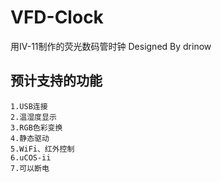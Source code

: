 ﻿# VFD-Clock
用IV-11制作的荧光数码管时钟
Designed By drinow

## 预计支持的功能
	1.USB连接
	2.温湿度显示
	3.RGB色彩变换
	4.静态驱动
	5.WiFi、红外控制
	6.uCOS-ii
	7.可以断电

